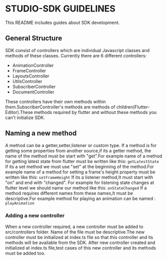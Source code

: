 # STUDIO-SDK GUIDELINES

This README includes guides about SDK development.

## General Structure

SDK consist of controllers which are individual Javascript classes and methods of these classes.
Currently there are 6 different controllers:

-   AnimationController
-   FrameController
-   LayoutsController
-   UtilsController
-   SubscriberController
-   DocumentController

These controllers have their own methods within them.SubscriberController's methods are methods of children(Flutter-Editor).These methods required by flutter and without these methods you can't initialize SDK.

## Naming a new method

A method can be a getter,setter,listener or custom type.
If a method is for getting some properties from another source,if its a getter method, the name of the method must be start with "get".For example name of a method for getting latest state from flutter must be written like this:
`getLatestState`
If its a set method we must use "set" at the beginning of the method.For example name of a method for setting a frame's height property must be written like this:
`setFrameHeight`
If its a listener method,It must start with "on" and end with "changed".
For example for listening state changes at flutter level we should name our method like this:
`onStateChanged`
If a method requires different names from these names,It must be descriptive.For example method for playing an animation can be named :
`playAnimation`

### Adding a new controller

When a new controller required, a new controller must be added to src/controllers folder. Name of the file must be descriptive.The new controller must be initialized at index.ts file so that this controller and its methods will be available from the SDK.
After new controller created and initialized at index.ts file,test cases of this new controller and its methods must be added too.
